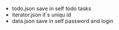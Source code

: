 - todo.json save in self todo tasks
- iterator.json it`s uniqu id 
- data.json save in self password and login 
